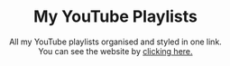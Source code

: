 <h1 align="center"> My YouTube Playlists </h1>

<p align="center">
All my YouTube playlists organised and styled in one link. <br/>
You can see the website by <a href="https://juanpablodesigner.github.io/My_YT_Playlists/">clicking here.</a>
</p>
